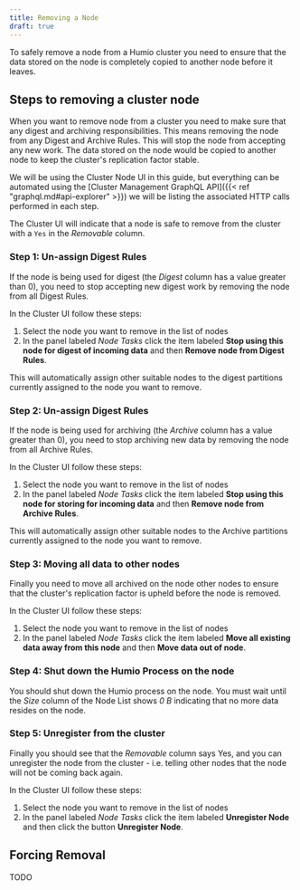 ```yaml
---
title: Removing a Node
draft: true
---
```


To safely remove a node from a Humio cluster you need to ensure that the data
stored on the node is completely copied to another node before it leaves.

## Steps to removing a cluster node

When you want to remove node from a cluster you need to make sure that
any digest and archiving responsibilities. This means removing the node from
any Digest and Archive Rules. This will stop the node from accepting any new
work. The data stored on the node would be copied to another node to keep the
cluster's replication factor stable.

We will be using the Cluster Node UI in this guide, but everything can be
automated using the [Cluster Management GraphQL API]({{< ref "graphql.md#api-explorer" >}})
we will be listing the associated HTTP calls performed in each step.

The Cluster UI will indicate that a node is safe to remove from the cluster with
a `Yes` in the _Removable_ column.

### Step 1: Un-assign Digest Rules

If the node is being used for digest (the _Digest_ column has a value greater than 0),
you need to stop accepting new digest work by removing the node from all Digest Rules.

In the Cluster UI follow these steps:

1. Select the node you want to remove in the list of nodes
1. In the panel labeled _Node Tasks_ click the item labeled __Stop using this node for digest of incoming data__ and then __Remove node from Digest Rules__.

This will automatically assign other suitable nodes to the digest partitions currently
assigned to the node you want to remove.

### Step 2: Un-assign Digest Rules

If the node is being used for archiving (the _Archive_ column has a value greater than 0),
you need to stop archiving new data by removing the node from all Archive Rules.

In the Cluster UI follow these steps:

1. Select the node you want to remove in the list of nodes
1. In the panel labeled _Node Tasks_ click the item labeled __Stop using this node for storing for incoming data__ and then __Remove node from Archive Rules__.

This will automatically assign other suitable nodes to the Archive partitions
currently assigned to the node you want to remove.

### Step 3: Moving all data to other nodes

Finally you need to move all archived on the node other nodes to ensure that
the cluster's replication factor is upheld before the node is removed.

In the Cluster UI follow these steps:

1. Select the node you want to remove in the list of nodes
1. In the panel labeled _Node Tasks_ click the item labeled __Move all existing data away from this node__ and then __Move data out of node__.


### Step 4: Shut down the Humio Process on the node

You should shut down the Humio process on the node.
You must wait until the _Size_ column of the Node List shows _0 B_ indicating that
no more data resides on the node.

### Step 5: Unregister from the cluster

Finally you should see that the _Removable_ column says Yes, and you can
unregister the node from the cluster - i.e. telling other nodes that the node
will not be coming back again.

In the Cluster UI follow these steps:

1. Select the node you want to remove in the list of nodes
1. In the panel labeled _Node Tasks_ click the item labeled __Unregister Node__ and then click the button __Unregister Node__.

## Forcing Removal

TODO
